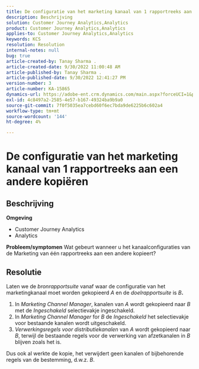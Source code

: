 ```yaml
---
title: De configuratie van het marketing kanaal van 1 rapportreeks aan een andere kopiëren
description: Beschrijving
solution: Customer Journey Analytics,Analytics
product: Customer Journey Analytics,Analytics
applies-to: Customer Journey Analytics,Analytics
keywords: KCS
resolution: Resolution
internal-notes: null
bug: true
article-created-by: Tanay Sharma .
article-created-date: 9/30/2022 11:00:48 AM
article-published-by: Tanay Sharma .
article-published-date: 9/30/2022 12:41:27 PM
version-number: 3
article-number: KA-15865
dynamics-url: https://adobe-ent.crm.dynamics.com/main.aspx?forceUCI=1&pagetype=entityrecord&etn=knowledgearticle&id=1c0d961e-af40-ed11-9db1-0022480868ff
exl-id: 4c8497a2-2585-4e57-b167-49324ba9b9a0
source-git-commit: 7f0f5035ea7cebd60f6ec7bda9de6225b6c602a4
workflow-type: tm+mt
source-wordcount: '144'
ht-degree: 4%

---
```


# De configuratie van het marketing kanaal van 1 rapportreeks aan een andere kopiëren

## Beschrijving

<b>Omgeving</b>
- Customer Journey Analytics
- Analytics



<b>Probleem/symptomen</b>
Wat gebeurt wanneer u het kanaalconfiguraties van de Marketing van één rapportreeks aan een andere kopieert?


## Resolutie


Laten we de *bronrapportsuite* vanaf waar de configuratie van het marketingkanaal moet worden gekopieerd *A* en de *doelrapportsuite* is *B<b>*.</b>

1. In *Marketing Channel Manager*, kanalen van *A* wordt gekopieerd naar *B* met de *Ingeschakeld* selectievakje ingeschakeld.
2. In *Marketing Channel Manager* for *B* de *Ingeschakeld* het selectievakje voor bestaande kanalen wordt uitgeschakeld.
3. *Verwerkingsregels voor distributiekanalen* van *A* wordt gekopieerd naar *B*, terwijl de bestaande regels voor de verwerking van afzetkanalen in *B* blijven zoals het is.


Dus ook al werkte de kopie, het verwijdert geen kanalen of bijbehorende regels van de bestemming, d.w.z. *B*.
